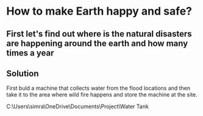# How to make Earth happy and safe?
<h2> First let's find out where is the natural disasters are happening around the earth and how many times a year</h2>

<h2> Solution</h2>
<p> First buld a machine that collects water from the flood locations and then take it to the area where wild fire happens and store the machine at the site.</p>
C:\Users\simra\OneDrive\Documents\Project\Water Tank
<picture>
  <source media="(min-width:650px)" srcset="C:\Users\simra\OneDrive\Documents\Project\Water Tank">
